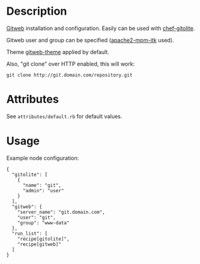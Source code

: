 Description
===========

[Gitweb](https://git.wiki.kernel.org/index.php/Gitweb) installation and configuration.
Easily can be used with [chef-gitolite](https://github.com/rocketlabsdev/chef-gitolite).

Gitweb user and group can be specified ([apache2-mpm-itk](http://mpm-itk.sesse.net) used).

Theme [gitweb-theme](https://github.com/kogakure/gitweb-theme) applied by default.

Also, "git clone" over HTTP enabled, this will work:

    git clone http://git.domain.com/repository.git

Attributes
==========

See `attributes/default.rb` for default values.

Usage
=====

Example node configuration:

    {
      "gitolite": [
        {
          "name": "git",
          "admin": "user"
        }
      ],
      "gitweb": {
        "server_name": "git.domain.com",
        "user": "git",
        "group": "www-data"
      },
      "run_list": [
        "recipe[gitolite]",
        "recipe[gitweb]"
      ]
    }